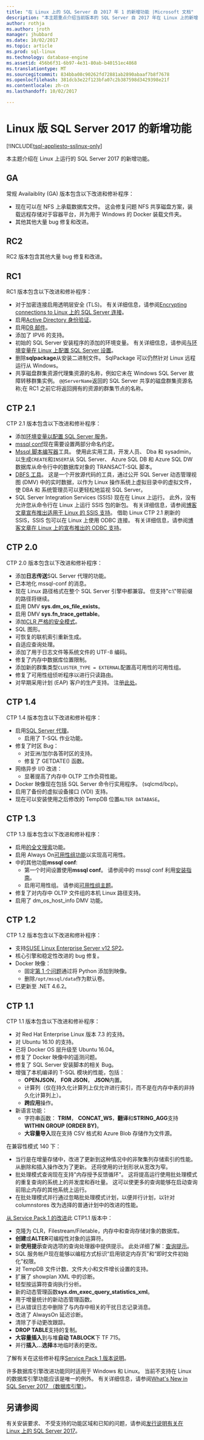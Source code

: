 ```yaml
---
title: "在 Linux 上的 SQL Server 自 2017 年 1 的新增功能 |Microsoft 文档"
description: "本主题重点介绍当前版本的 SQL Server 自 2017 年在 Linux 上的新增功能。"
author: rothja
ms.author: jroth
manager: jhubbard
ms.date: 10/02/2017
ms.topic: article
ms.prod: sql-linux
ms.technology: database-engine
ms.assetid: 456b6f31-6b97-4e31-80ab-b40151ec4868
ms.translationtype: MT
ms.sourcegitcommit: 834bba08c90262fd72881ab2890abaaf7b8f7678
ms.openlocfilehash: 381dcb3e22f123bfa07c2b387598d3429398e21f
ms.contentlocale: zh-cn
ms.lasthandoff: 10/02/2017

---
```

# <a name="whats-new-for-sql-server-2017-on-linux"></a>Linux 版 SQL Server 2017 的新增功能

[!INCLUDE[tsql-appliesto-sslinux-only](../includes/tsql-appliesto-sslinux-only.md)]

本主题介绍在 Linux 上运行的 SQL Server 2017 的新增功能。

## <a name="ga"></a>GA

常规 Availaiblity (GA) 版本包含以下改进和修补程序：

- 现在可以在 NFS 上承载数据库文件。 这会修复问题 NFS 共享磁盘方案，装载远程存储对于容器平台，并为用于 Windows 的 Docker 装载文件夹。
- 其他其他大量 bug 修复和改进。

## <a name="rc2"></a>RC2

RC2 版本包含其他大量 bug 修复和改进。

## <a name="rc1"></a>RC1

RC1 版本包含以下改进和修补程序：

- 对于加密连接启用透明层安全 (TLS)。 有关详细信息，请参阅[Encrypting connections to Linux 上的 SQL Server 连接](sql-server-linux-encrypted-connections.md)。
- 启用[Active Directory 身份验证](sql-server-linux-active-directory-authentication.md)。
- 启用[DB 邮件](../relational-databases/database-mail/database-mail.md)。
- 添加了 IPV6 的支持。
- 初始的 SQL Server 安装程序的添加的环境变量。 有关详细信息，请参阅[与环境变量在 Linux 上配置 SQL Server 设置](sql-server-linux-configure-environment-variables.md)。
- 删除**sqlpackage**从安装二进制文件。 SqlPackage 可以仍然针对 Linux 远程运行从 Windows。
- 共享磁盘群集资源代理集资源的名称，例如它未在 Windows SQL Server 故障转移群集实例。 `@@ServerName`返回的 SQL Server 共享的磁盘群集资源名称;在 RC1 之前它将返回拥有的资源的群集节点的名称。

## <a name="ctp-21"></a>CTP 2.1

CTP 2.1 版本包含以下改进和修补程序：

- 添加[环境变量以配置 SQL Server 服务](sql-server-linux-configure-environment-variables.md)。
- [mssql conf](sql-server-linux-configure-mssql-conf.md)现在需要设置两部分命名约定。
- [Mssql 脚本编写器](https://github.com/Microsoft/sql-xplat-cli)工具。 使用此实用工具，开发人员、 Dba 和 sysadmin，以生成`CREATE`和`INSERT`从 SQL Server、 Azure SQL DB 和 Azure SQL DW 数据库从命令行中的数据库对象的 TRANSACT-SQL 脚本。
- [DBFS 工具](https://github.com/Microsoft/dbfs)。 这是一个开放源代码的工具，通过公开 SQL Server 动态管理视图 (DMV) 中的实时数据，以作为 Linux 操作系统上虚拟目录中的虚拟文件，使 DBA 和 系统管理员可以更轻松地监视 SQL Server。
- SQL Server Integration Services (SSIS) 现在在 Linux 上运行。 此外，没有允许您从命令行在 Linux 上运行 SSIS 包的新包。 有关详细信息，请参阅[博客文章宣布推出适用于 Linux 的 SSIS 支持](https://blogs.msdn.microsoft.com/ssis/2017/05/17/ssis-helsinki-is-available-in-sql-server-vnext-ctp2-1/)。 借助 Linux CTP 2.1 刷新的 SSIS，SSIS 包可以在 Linux 上使用 ODBC 连接。 有关详细信息，请参阅[博客文章在 Linux 上的宣布推出的 ODBC 支持](https://blogs.msdn.microsoft.com/ssis/2017/06/16/odbc-is-supported-in-ssis-on-linux-ssis-helsinki-ctp2-1-refresh/)。

## <a name="ctp-20"></a>CTP 2.0

CTP 2.0 版本包含以下改进和修补程序：

- 添加**日志传送**SQL Server 代理的功能。
- 已本地化 mssql-conf 的消息。
- 现在 Linux 路径格式在整个 SQL Server 引擎中都兼容。 但支持"c:\\"带前缀的路径将继续。
- 启用 DMV **sys.dm_os_file_exists**。
- 启用 DMV **sys.fn_trace_gettable**。
- 添加[CLR 严格的安全模式](/sql/database-engine/configure-windows/clr-strict-security)。
- SQL 图形。
- 可恢复的联机索引重新生成。
- 自适应查询处理。
- 添加了用于日志文件等系统文件的 UTF-8 编码。
- 修复了内存中数据库位置限制。 
- 添加新的群集类型`CLUSTER_TYPE = EXTERNAL`配置高可用性的可用性组。
- 修复了可用性组侦听程序以进行只读路由。
- 对早期采用计划 (EAP) 客户的生产支持。 注册[此处](http://aka.ms/eapsignup)。

## <a name="ctp-14"></a>CTP 1.4

CTP 1.4 版本包含以下改进和修补程序：

- 启用[SQL Server 代理](sql-server-linux-setup-sql-agent.md)。
  - 启用了 T-SQL 作业功能。
- 修复了时区 Bug：
  - 对亚洲/加尔各答时区的支持。
  - 修复了 GETDATE() 函数。
- 网络异步 I/0 改进：
  - 显著提高了内存中 OLTP 工作负荷性能。
- Docker 映像现在包括 SQL Server 命令行实用程序。 (sqlcmd/bcp)。
- 启用了备份的虚拟设备接口 (VDI) 支持。
- 现在可以安装使用之后修改的 TempDB 位置`ALTER DATABASE`。

## <a name="ctp-13"></a>CTP 1.3

CTP 1.3 版本包含以下改进和修补程序：

- 启用[的全文搜索](sql-server-linux-setup-full-text-search.md)功能。
- 启用 Always On[可用性组功能](sql-server-linux-availability-group-overview.md)以实现高可用性。
- 中的其他功能**mssql conf**:
  - 第一个时间设置使用**mssql conf**。 请参阅中的 mssql conf 利用[安装指南](sql-server-linux-setup.md#platforms)。
  - 启用可用性组。 请参阅[可用性组主题](sql-server-linux-availability-group-overview.md)。
- 修复了对内存中 OLTP 文件组的本机 Linux 路径支持。
- 启用了 dm_os_host_info DMV 功能。

## <a name="ctp-12"></a>CTP 1.2

CTP 1.2 版本包含以下改进和修补程序：

- 支持[SUSE Linux Enterprise Server v12 SP2](quickstart-install-connect-suse.md)。
- 核心引擎和稳定性改进的 bug 修复。
- Docker 映像： 
  - 固定[第 1 个问题](https://github.com/Microsoft/mssql-docker/issues/1)通过将 Python 添加到映像。
  - 删除`/opt/mssql/data`作为默认卷。
- 已更新至 .NET 4.6.2。

## <a name="ctp-11"></a>CTP 1.1

CTP 1.1 版本包含以下改进和修补程序：

- 对 Red Hat Enterprise Linux 版本 7.3 的支持。
- 对 Ubuntu 16.10 的支持。
- 已将 Docker OS 层升级至 Ubuntu 16.04。
- 修复了 Docker 映像中的遥测问题。
- 修复了 SQL Server 安装脚本的相关 Bug。
- 增强了本机编译的 T-SQL 模块的性能，包括：
  - **OPENJSON**， **FOR JSON**， **JSON**内置。
  - 计算列（仅在持久化计算列上仅允许进行索引，而不是在内存中表的非持久化计算列上）。
  - **跨应用**操作。
- 新语言功能：
  - 字符串函数： **TRIM**， **CONCAT_WS**，**翻译**和**STRING_AGG**支持**WITHIN GROUP (ORDER BY)**。
  - **大容量导入**现在支持 CSV 格式和 Azure Blob 存储作为文件源。

在兼容性模式 140 下：

- 当行是在增量存储中，改进了更新到这种情况中的非聚集列存储索引的性能。 从删除和插入操作改为了更新。 还将使用的计划形状从宽改为窄。
- 批处理模式查询现在支持"内存授予反馈循环"。 这将提高运行使用批处理模式的重复查询的系统上的并发度和吞吐量。 这可以使更多的查询能够在启动查询前阻止内存的其他系统上运行。
- 在批处理模式并行通过忽略批处理模式计划，以便并行计划，以针对 columnstores 改为选择的普通计划中的改进的性能。 

[从 Service Pack 1 的改进](https://blogs.msdn.microsoft.com/sqlreleaseservices/sql-server-2016-service-pack-1-sp1-released/)此 CTP1.1 版本中：
- 克隆为 CLR，Filestream/Filetable，内存中和查询存储对象的数据库。
- **创建**或**ALTER**可编程性对象的运算符。
- 新**使用提示**查询选项的查询处理器中提供提示。 此处详细了解：[查询提示](../t-sql/queries/hints-transact-sql-query.md)。
- SQL 服务帐户现在能够以编程方式标识“启用锁定内存页”和“即时文件初始化”权限。
- 对 TempDB 文件计数、文件大小和文件增长设置的支持。
- 扩展了 showplan XML 中的诊断。
- 轻型按运算符查询执行分析。
- 新的动态管理函数**sys.dm_exec_query_statistics_xml**。
- 用于增量统计的新动态管理函数。
- 已从错误日志中删除了与内存中相关的干扰日志记录消息。
- 改进了 AlwaysOn 延迟诊断。
- 清除了手动更改跟踪。
- **DROP TABLE**支持的复制。
- **大容量插入**到与堆**自动 TABLOCK**下 TF 715。
- 并行**插入...选择**本地临时表的更改。

了解有关在这些修补程序[Service Pack 1 版本说明](https://blogs.msdn.microsoft.com/sqlreleaseservices/sql-server-2016-service-pack-1-sp1-released/)。

许多数据库引擎改进功能同时适用于 Windows 和 Linux。 当前不支持在 Linux 的数据库引擎功能应该是唯一的例外。 有关详细信息，请参阅[What's New in SQL Server 2017 （数据库引擎）](https://msdn.microsoft.com/library/mt775028)。

## <a name="see-also"></a>另请参阅

有关安装要求、 不受支持的功能区域和已知的问题，请参阅[发行说明有关在 Linux 上的 SQL Server 2017](sql-server-linux-release-notes.md)。

